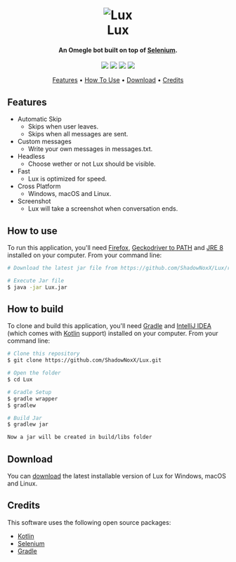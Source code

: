 <h1 align="center">
  <br>
  <img src="https://cdn.discordapp.com/attachments/882668023062884372/886258142726463558/LUX_2.png" alt="Lux">
  <br>
  Lux
  <br>
</h1>
<h4 align="center">An Omegle bot built on top of <a href="https://www.selenium.dev/" target="_blank">Selenium</a>.</h4>
<p align="center">
  <img src="https://img.shields.io/github/last-commit/ShadowNoxX/Lux">
  <img src="https://img.shields.io/github/license/ShadowNoxX/Lux">
  <img src="https://img.shields.io/website?url=https%3A%2F%2Fwww.omegle.com%2F">
  <img src="https://img.shields.io/github/stars/ShadowNoxX/Lux">
</p>
<p align="center">
  <a href="#features">Features</a> •
  <a href="#how-to-use">How To Use</a> •
  <a href="#download">Download</a> •
  <a href="#credits">Credits</a>
</p>

## Features
* Automatic Skip
  - Skips when user leaves.
  - Skips when all messages are sent.
* Custom messages
  - Write your own messages in messages.txt.
* Headless
  - Choose wether or not Lux should be visible.
* Fast
  - Lux is optimized for speed.
* Cross Platform
  - Windows, macOS and Linux.
* Screenshot
  - Lux will take a screenshot when conversation ends.

## How to use
To run this application, you'll need [Firefox](https://www.mozilla.org/en-US/firefox/new/), [Geckodriver to PATH](https://github.com/mozilla/geckodriver/releases) and [JRE 8](https://www.java.com/en/download/) installed on your computer. From your command line:
```bash
# Download the latest jar file from https://github.com/ShadowNoxX/Lux/releases

# Execute Jar file
$ java -jar Lux.jar
```


## How to build
To clone and build this application, you'll need [Gradle](https://gradle.org/install/) and [IntelliJ IDEA](https://www.jetbrains.com/idea/) (which comes with [Kotlin](https://kotlinlang.org/) support) installed on your computer. From your command line:
```bash
# Clone this repository
$ git clone https://github.com/ShadowNoxX/Lux.git

# Open the folder
$ cd Lux

# Gradle Setup
$ gradle wrapper
$ gradlew

# Build Jar
$ gradlew jar

Now a jar will be created in build/libs folder
```

## Download
You can [download](https://github.com/ShadowNoxX/Lux/releases/) the latest installable version of Lux for Windows, macOS and Linux.

## Credits
This software uses the following open source packages:
- [Kotlin](https://github.com/JetBrains/kotlin)
- [Selenium](https://www.selenium.dev/)
- [Gradle](https://gradle.org/)
